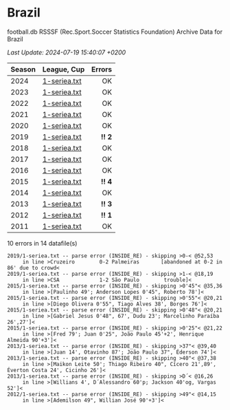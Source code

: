 
# Brazil

football.db RSSSF (Rec.Sport.Soccer Statistics Foundation) Archive Data for
Brazil

_Last Update: 2024-07-19 15:40:07 +0200_

| Season | League, Cup | Errors |
| :----- | :---------- | -----: |
| 2024 | [1-seriea.txt](2024/1-seriea.txt) |  OK  |
| 2023 | [1-seriea.txt](2023/1-seriea.txt) |  OK  |
| 2022 | [1-seriea.txt](2022/1-seriea.txt) |  OK  |
| 2021 | [1-seriea.txt](2021/1-seriea.txt) |  OK  |
| 2020 | [1-seriea.txt](2020/1-seriea.txt) |  OK  |
| 2019 | [1-seriea.txt](2019/1-seriea.txt) |  **!! 2**  |
| 2018 | [1-seriea.txt](2018/1-seriea.txt) |  OK  |
| 2017 | [1-seriea.txt](2017/1-seriea.txt) |  OK  |
| 2016 | [1-seriea.txt](2016/1-seriea.txt) |  OK  |
| 2015 | [1-seriea.txt](2015/1-seriea.txt) |  **!! 4**  |
| 2014 | [1-seriea.txt](2014/1-seriea.txt) |  OK  |
| 2013 | [1-seriea.txt](2013/1-seriea.txt) |  **!! 3**  |
| 2012 | [1-seriea.txt](2012/1-seriea.txt) |  **!! 1**  |
| 2011 | [1-seriea.txt](2011/1-seriea.txt) |  OK  |


10 errors in 14 datafile(s)

```
2019/1-seriea.txt -- parse error (INSIDE_RE) - skipping >0-< @52,53
     in line >Cruzeiro        0-2 Palmeiras       [abandoned at 0-2 in 86' due to crowd<
2019/1-seriea.txt -- parse error (INSIDE_RE) - skipping >1-< @18,19
     in line >CSA             1-2 São Paulo        trouble]<
2015/1-seriea.txt -- parse error (INSIDE_RE) - skipping >0'45"< @35,36
     in line >[Paulinho 49'; Anderson Lopes 0'45", Roberto 78']<
2015/1-seriea.txt -- parse error (INSIDE_RE) - skipping >0'55"< @20,21
     in line >[Diego Olivera 0'55", Tiago Alves 38', Borges 76']<
2015/1-seriea.txt -- parse error (INSIDE_RE) - skipping >0'48"< @20,21
     in line >[Gabriel Jesus 0'48", 67', Dudu 23'; Marcelinho Paraíba 26',27']<
2015/1-seriea.txt -- parse error (INSIDE_RE) - skipping >0'25"< @21,22
     in line >[Fred 79'; Juan 0'25", João Paulo 45'+2', Henrique Almeida 90'+3']<
2013/1-seriea.txt -- parse error (INSIDE_RE) - skipping >37"< @39,40
     in line >[Juan 14', Otavinho 87'; João Paulo 37", Éderson 74']<
2013/1-seriea.txt -- parse error (INSIDE_RE) - skipping >40"< @37,38
     in line >[Maikon Leite 50'; Thiago Ribeiro 40", Cícero 21',89', Éverton Costa 24', Cicinho 26']<
2013/1-seriea.txt -- parse error (INSIDE_RE) - skipping >D´< @16,26
     in line >[Willians 4', D´Alessandro 60'p; Jackson 40'og, Vargas 52']<
2012/1-seriea.txt -- parse error (INSIDE_RE) - skipping >49"< @14,15
     in line >[Ademilson 49", Willian José 90'+3']<
```
